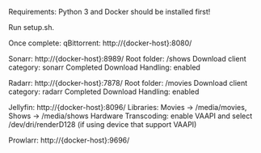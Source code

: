 Requirements: Python 3 and Docker should be installed first!

Run setup.sh.

Once complete:
  qBittorrent: http://{docker-host}:8080/

  Sonarr: http://{docker-host}:8989/
        Root folder: /shows
        Download client category: sonarr
        Completed Download Handling: enabled

  Radarr: http://{docker-host}:7878/
        Root folder: /movies
        Download client category: radarr
        Completed Download Handling: enabled

  Jellyfin: http://{docker-host}:8096/
        Libraries: Movies → /media/movies, Shows → /media/shows
        Hardware Transcoding: enable VAAPI and select /dev/dri/renderD128 (if using device that support VAAPI)

  Prowlarr: http://{docker-host}:9696/
